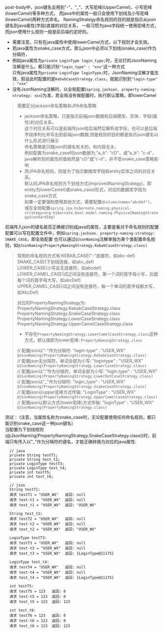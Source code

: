 
post-body中，json键名会用到"-"、"_"、大写驼峰(UpperCamel)、小写驼峰(lowerCamel)等多种方式，
而java中的属性一般只会使用下划线及小写驼峰(lowerCamel)两种方式命名。
NamingStrategy命名规则的目的就是指示从json键名到java属性(字段)直接的对应关系，
一般习惯为java字段统一使用驼峰方式，而json使用什么规则一般是前后端约定好的。  

* 需要注意，只有在java属性中使用lowerCamel方式，以下规则才会生效。
* 若java属性为snake_case方式，那么json中必须以下划线(snake_case)作为分隔符，
* 例如java属性为`private LoginType login_type;`时，无论打的JsonNaming注解是什么，都只能识别`"login_type" : "xxx"`这一种方式  
   只有java属性为`private LoginType loginType;`时，JsonNaming注解才能生效，假设此时配置的是`KebabCaseStrategy.class`，就能识别到`"login-type" : "xxx"`
* 没有JsonNaming注解时，以全局配置(`spring.jackson. property-naming-strategy: xxx`)为准，若全局没有做配置时，执行默认策略，即lowerCamel


> 需要区分jackson命名策略和JPA命名策略  
> * jackson命名策略，只是指示前端json数据和后端模型、实体、字段(属性)的对应关系，  
>  这个对应关系可以是前端传json给后端然后解析成字段，也可以是后端字段序列化并写出到前端json数据,但是规则的目的都是指示json键名以什么形式进行展示  
>  命名策略是只跟json的键名有关的，和内容无关。  
>  例如配置为snake_case时json数据为,"a_b": "cD"，或"a_b": "c-d"，java解析到的属性的值依然是"cD"或"c-d"，并不受snake_case策略影响    
> * 而JPA命名规则，则是为了指示数据库字段和entity实体之间的对应关系。  
>  默认的JPA命名规则为下划线方式(ImprovedNamingStrategy)，即entity为lowerCamel(或snake_case)形式，对应的数据库字段为snake_case方式  
>  如果一定要强制使用其他方式，需要配置`@Column(name="abcDef")`，  
>  或在全局配置`spring.jpa.hibernate.naming.physical-strategy=org.hibernate.boot.model.naming.PhysicalNamingStrategyStandardImpl`  

前端传入json的键名能否正确被识别成java的属性，主要是看对于命名规则的配置
配置可以写在配置文件中，例如`spring.jackson. property-naming-strategy: SNAKE_CASE`，即全局配置
也可以通过`@JsonNaming`注解单独为某个类配置命名规则，如`@JsonNaming(PropertyNamingStrategy.KebabCaseStrategy.class)`

> 常用的命名规则方式有:KEBAB_CASE("-"连接符，如abc-def)  
>                    SNAKE_CASE(下划线连接，如abc_def)  
>                    LOWER_CASE(小写且无连接符，如abcdef)  
>                    LOWER_CAMEL_CASE(词之间没有连接符，第一个词的首字母小写，后面每个词的首字母大写，如abcDef)  
>                    UPPER_CAMEL_CASE(词之间没有连接符，每一个单词的首字母都大写，如AbcDef)  
> 
> 对应的PropertyNamingStrategy为:  
>                    PropertyNamingStrategy.KebabCaseStrategy.class  
>                    PropertyNamingStrategy.SnakeCaseStrategy.class  
>                    PropertyNamingStrategy.LowerCaseStrategy.class  
>                    PropertyNamingStrategy.UpperCamelCaseStrategy.class  
> 
> * 不存在`PropertyNamingStrategy.LowerCamelCaseStrategy.class`这种方式，默认值即为lower驼峰:
>   `PropertyNamingStrategy.class`
> 
> // 配置json以"-"作为分隔符: "login-type" : "USER_WX"  
> `@JsonNaming(PropertyNamingStrategy.KebabCaseStrategy.class)`  
> // 配置json无分隔符，单词全部为小写: "logintype" : "USER_WX"  
> `@JsonNaming(PropertyNamingStrategy.LowerCaseStrategy.class)`  
> // 配置json以"."作为分隔符，单词全部为小写: "login.type" : "USER_WX"  
> `@JsonNaming(PropertyNamingStrategy.LowerDotCaseStrategy.class)`  
> // 配置json以"_"作为分隔符: "login_type" : "USER_WX"  
> `@JsonNaming(PropertyNamingStrategy.SnakeCaseStrategy.class)`  
> // 配置json以upper驼峰方式传输: "LoginType" : "USER_WX"  
> `@JsonNaming(PropertyNamingStrategy.UpperCamelCaseStrategy.class)`  
> // 配置json以默认方式(lower驼峰)方式传输: "loginType" : "USER_WX"  
> `@JsonNaming(PropertyNamingStrategy.class)`  


测试：
(注意，当属性名称为snake_case时，无论配置使用任何命名规则，都只能识别snake_case这一种json键名)  
当配置为下划线规则(@JsonNaming(PropertyNamingStrategy.SnakeCaseStrategy.class))时，前端只有传入以"_"作为分隔符的键名，才能正确转换为对应的java属性:
``` 
  // java
  private String testT1;
  private String test_t2;
  private LoginType testT3;
  private LoginType test_t4;
  private int testT5;
  private int test_t6;
  
  // json
  String testT1:
  请求 testT1 = "USER_WX"   返回: null
  请求 test-t1 = "USER_WX"  返回: null
  请求 test_t1 = "USER_WX"  返回: "USER_WX"

  String test_t2:
  请求 testT2 = "USER_WX"   返回: null
  请求 test-t2 = "USER_WX"  返回: null
  请求 test_t2 = "USER_WX"  返回: "USER_WX"

  LoginType testT3:
  请求 testT3 = "USER_WX"   返回: null
  请求 test-t3 = "USER_WX"  返回: null
  请求 test_t3 = "USER_WX"  返回: {LoginType@11175}

  LoginType test_t4:
  请求 testT4 = "USER_WX"   返回: null
  请求 test-t4 = "USER_WX"  返回: null
  请求 test_t4 = "USER_WX"  返回: {LoginType@11175}

  int testT5:
  请求 testT5 = 123   返回: 0
  请求 test-t5 = 123  返回: 0
  请求 test_t5 = 123  返回: 123

  int test_t6:
  请求 testT6 = 123   返回: 0
  请求 test-t6 = 123  返回: 0
  请求 test_t6 = 123  返回: 123
```
